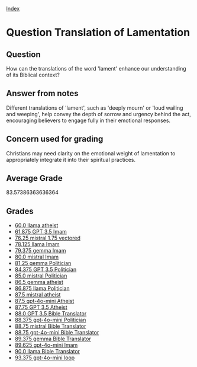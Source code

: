
[Index](../../index.md)
# Question Translation of Lamentation
## Question
How can the translations of the word 'lament' enhance our understanding of its Biblical context?

## Answer from notes
Different translations of 'lament', such as 'deeply mourn' or 'loud wailing and weeping', help convey the depth of sorrow and urgency behind the act, encouraging believers to engage fully in their emotional responses.

## Concern used for grading
Christians may need clarity on the emotional weight of lamentation to appropriately integrate it into their spiritual practices.

## Average Grade
83.57386363636364

## Grades
 * [60.0 llama atheist](../answers/llama_atheist/Translation_of_Lamentation.md)
 * [61.875 GPT 3.5 Imam](../answers/GPT_3.5_Imam/Translation_of_Lamentation.md)
 * [76.25 mistral 1.75 vectored](../answers/mistral_1.75_vectored/Translation_of_Lamentation.md)
 * [78.125 llama Imam](../answers/llama_Imam/Translation_of_Lamentation.md)
 * [79.375 gemma Imam](../answers/gemma_Imam/Translation_of_Lamentation.md)
 * [80.0 mistral Imam](../answers/mistral_Imam/Translation_of_Lamentation.md)
 * [81.25 gemma Politician](../answers/gemma_Politician/Translation_of_Lamentation.md)
 * [84.375 GPT 3.5 Politician](../answers/GPT_3.5_Politician/Translation_of_Lamentation.md)
 * [85.0 mistral Politician](../answers/mistral_Politician/Translation_of_Lamentation.md)
 * [86.5 gemma atheist](../answers/gemma_atheist/Translation_of_Lamentation.md)
 * [86.875 llama Politician](../answers/llama_Politician/Translation_of_Lamentation.md)
 * [87.5 mistral atheist](../answers/mistral_atheist/Translation_of_Lamentation.md)
 * [87.5 gpt-4o-mini Atheist](../answers/gpt-4o-mini_Atheist/Translation_of_Lamentation.md)
 * [87.75 GPT 3.5 Atheist](../answers/GPT_3.5_Atheist/Translation_of_Lamentation.md)
 * [88.0 GPT 3.5 Bible Translator](../answers/GPT_3.5_Bible_Translator/Translation_of_Lamentation.md)
 * [88.375 gpt-4o-mini Politician](../answers/gpt-4o-mini_Politician/Translation_of_Lamentation.md)
 * [88.75 mistral Bible Translator](../answers/mistral_Bible_Translator/Translation_of_Lamentation.md)
 * [88.75 gpt-4o-mini Bible Translator](../answers/gpt-4o-mini_Bible_Translator/Translation_of_Lamentation.md)
 * [89.375 gemma Bible Translator](../answers/gemma_Bible_Translator/Translation_of_Lamentation.md)
 * [89.625 gpt-4o-mini Imam](../answers/gpt-4o-mini_Imam/Translation_of_Lamentation.md)
 * [90.0 llama Bible Translator](../answers/llama_Bible_Translator/Translation_of_Lamentation.md)
 * [93.375 gpt-4o-mini loop](../answers/gpt-4o-mini_loop/Translation_of_Lamentation.md)
